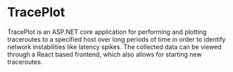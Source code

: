 # TracePlot

TracePlot is an ASP.NET core application for performing and plotting traceroutes to a specified host over long periods of time in order to identify network
instabilities like latency spikes. The collected data can be viewed through a React based frontend, which also allows for starting new traceroutes.
